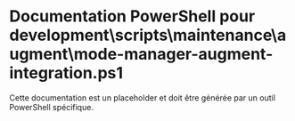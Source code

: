 # Documentation PowerShell pour development\scripts\maintenance\augment\mode-manager-augment-integration.ps1

Cette documentation est un placeholder et doit être générée par un outil PowerShell spécifique.
